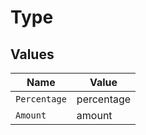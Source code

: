 # Type


## Values

| Name         | Value        |
| ------------ | ------------ |
| `Percentage` | percentage   |
| `Amount`     | amount       |
